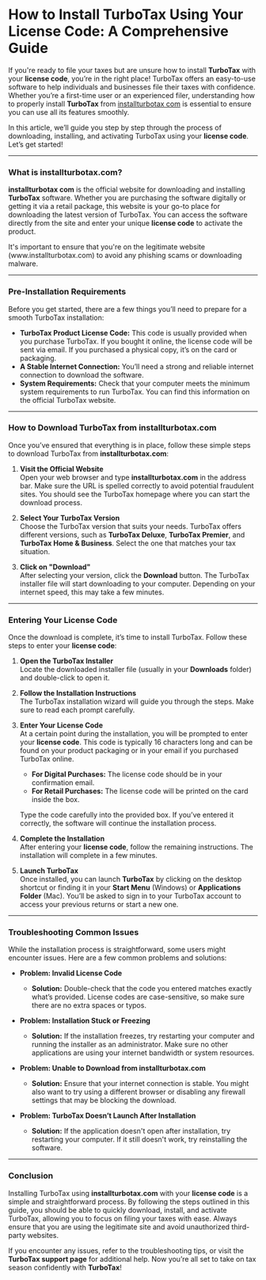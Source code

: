 <h1>How to Install TurboTax Using Your License Code: A Comprehensive Guide</h1>
<p>If you're ready to file your taxes but are unsure how to install <strong>TurboTax</strong> with your <strong>license code</strong>, you&rsquo;re in the right place! TurboTax offers an easy-to-use software to help individuals and businesses file their taxes with confidence. Whether you&rsquo;re a first-time user or an experienced filer, understanding how to properly install <strong>TurboTax</strong> from <a href="https://www.gotaxation.com/installturbotax-com">installturbotax com</a>&nbsp;is essential to ensure you can use all its features smoothly.</p>
<p>In this article, we&rsquo;ll guide you step by step through the process of downloading, installing, and activating TurboTax using your <strong>license code</strong>. Let&rsquo;s get started!</p>
<hr />
<h3>What is installturbotax.com?</h3>
<p><strong>installturbotax com</strong> is the official website for downloading and installing <strong>TurboTax</strong> software. Whether you are purchasing the software digitally or getting it via a retail package, this website is your go-to place for downloading the latest version of TurboTax. You can access the software directly from the site and enter your unique <strong>license code</strong> to activate the product.</p>
<p>It's important to ensure that you're on the legitimate website (www.installturbotax.com) to avoid any phishing scams or downloading malware.</p>
<hr />
<h3>Pre-Installation Requirements</h3>
<p>Before you get started, there are a few things you&rsquo;ll need to prepare for a smooth TurboTax installation:</p>
<ul>
<li><strong>TurboTax Product License Code:</strong> This code is usually provided when you purchase TurboTax. If you bought it online, the license code will be sent via email. If you purchased a physical copy, it&rsquo;s on the card or packaging.</li>
<li><strong>A Stable Internet Connection:</strong> You&rsquo;ll need a strong and reliable internet connection to download the software.</li>
<li><strong>System Requirements:</strong> Check that your computer meets the minimum system requirements to run TurboTax. You can find this information on the official TurboTax website.</li>
</ul>
<hr />
<h3>How to Download TurboTax from installturbotax.com</h3>
<p>Once you&rsquo;ve ensured that everything is in place, follow these simple steps to download TurboTax from <strong>installturbotax.com</strong>:</p>
<ol>
<li>
<p><strong>Visit the Official Website</strong><br />Open your web browser and type <strong>installturbotax.com</strong> in the address bar. Make sure the URL is spelled correctly to avoid potential fraudulent sites. You should see the TurboTax homepage where you can start the download process.</p>
</li>
<li>
<p><strong>Select Your TurboTax Version</strong><br />Choose the TurboTax version that suits your needs. TurboTax offers different versions, such as <strong>TurboTax Deluxe</strong>, <strong>TurboTax Premier</strong>, and <strong>TurboTax Home &amp; Business</strong>. Select the one that matches your tax situation.</p>
</li>
<li>
<p><strong>Click on "Download"</strong><br />After selecting your version, click the <strong>Download</strong> button. The TurboTax installer file will start downloading to your computer. Depending on your internet speed, this may take a few minutes.</p>
</li>
</ol>
<hr />
<h3>Entering Your License Code</h3>
<p>Once the download is complete, it&rsquo;s time to install TurboTax. Follow these steps to enter your <strong>license code</strong>:</p>
<ol>
<li>
<p><strong>Open the TurboTax Installer</strong><br />Locate the downloaded installer file (usually in your <strong>Downloads</strong> folder) and double-click to open it.</p>
</li>
<li>
<p><strong>Follow the Installation Instructions</strong><br />The TurboTax installation wizard will guide you through the steps. Make sure to read each prompt carefully.</p>
</li>
<li>
<p><strong>Enter Your License Code</strong><br />At a certain point during the installation, you will be prompted to enter your <strong>license code</strong>. This code is typically 16 characters long and can be found on your product packaging or in your email if you purchased TurboTax online.</p>
<ul>
<li><strong>For Digital Purchases:</strong> The license code should be in your confirmation email.</li>
<li><strong>For Retail Purchases:</strong> The license code will be printed on the card inside the box.</li>
</ul>
<p>Type the code carefully into the provided box. If you&rsquo;ve entered it correctly, the software will continue the installation process.</p>
</li>
<li>
<p><strong>Complete the Installation</strong><br />After entering your <strong>license code</strong>, follow the remaining instructions. The installation will complete in a few minutes.</p>
</li>
<li>
<p><strong>Launch TurboTax</strong><br />Once installed, you can launch <strong>TurboTax</strong> by clicking on the desktop shortcut or finding it in your <strong>Start Menu</strong> (Windows) or <strong>Applications Folder</strong> (Mac). You&rsquo;ll be asked to sign in to your TurboTax account to access your previous returns or start a new one.</p>
</li>
</ol>
<hr />
<h3>Troubleshooting Common Issues</h3>
<p>While the installation process is straightforward, some users might encounter issues. Here are a few common problems and solutions:</p>
<ul>
<li>
<p><strong>Problem: Invalid License Code</strong></p>
<ul>
<li><strong>Solution:</strong> Double-check that the code you entered matches exactly what&rsquo;s provided. License codes are case-sensitive, so make sure there are no extra spaces or typos.</li>
</ul>
</li>
<li>
<p><strong>Problem: Installation Stuck or Freezing</strong></p>
<ul>
<li><strong>Solution:</strong> If the installation freezes, try restarting your computer and running the installer as an administrator. Make sure no other applications are using your internet bandwidth or system resources.</li>
</ul>
</li>
<li>
<p><strong>Problem: Unable to Download from installturbotax.com</strong></p>
<ul>
<li><strong>Solution:</strong> Ensure that your internet connection is stable. You might also want to try using a different browser or disabling any firewall settings that may be blocking the download.</li>
</ul>
</li>
<li>
<p><strong>Problem: TurboTax Doesn&rsquo;t Launch After Installation</strong></p>
<ul>
<li><strong>Solution:</strong> If the application doesn't open after installation, try restarting your computer. If it still doesn't work, try reinstalling the software.</li>
</ul>
</li>
</ul>
<hr />
<h3>Conclusion</h3>
<p>Installing TurboTax using <strong>installturbotax.com</strong> with your <strong>license code</strong> is a simple and straightforward process. By following the steps outlined in this guide, you should be able to quickly download, install, and activate TurboTax, allowing you to focus on filing your taxes with ease. Always ensure that you are using the legitimate site and avoid unauthorized third-party websites.</p>
<p>If you encounter any issues, refer to the troubleshooting tips, or visit the <strong>TurboTax support page</strong> for additional help. Now you&rsquo;re all set to take on tax season confidently with <strong>TurboTax</strong>!</p>
